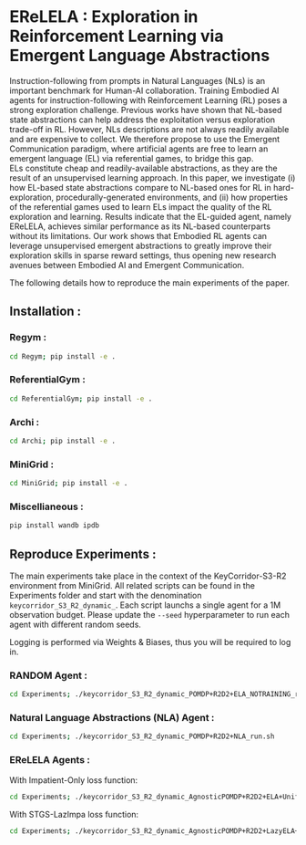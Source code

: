 # EReLELA : Exploration in Reinforcement Learning via Emergent Language Abstractions

Instruction-following from prompts in Natural Languages (NLs) is an important benchmark for Human-AI collaboration. 
Training Embodied AI agents for instruction-following with Reinforcement Learning (RL) poses a strong exploration challenge.
Previous works have shown that NL-based state abstractions can help address the exploitation versus exploration trade-off in RL. 
However, NLs descriptions are not always readily available and are expensive to collect.
We therefore propose to use the Emergent Communication paradigm, where artificial agents are free to learn an emergent language (EL) via referential games, to bridge this gap.  
ELs constitute cheap and readily-available abstractions, as they are the result of an unsupervised learning approach.
In this paper, we investigate (i) how EL-based state abstractions compare to NL-based ones for RL in hard-exploration, procedurally-generated environments, and (ii) how properties of the referential games used to learn ELs impact the quality of the RL exploration and learning.
Results indicate that the EL-guided agent, namely EReLELA, achieves similar performance as its NL-based counterparts without its limitations.
Our work shows that Embodied RL agents can leverage unsupervised emergent abstractions to greatly improve their exploration skills in sparse reward settings, thus opening new research avenues between Embodied AI and Emergent Communication.


The following details how to reproduce the main experiments of the paper.


## Installation :

### Regym :

```bash
cd Regym; pip install -e .
```

### ReferentialGym :

```bash
cd ReferentialGym; pip install -e .
```

### Archi :

```bash
cd Archi; pip install -e .
```

### MiniGrid :

```bash
cd MiniGrid; pip install -e .
```

### Miscellianeous :

```bash
pip install wandb ipdb
```

## Reproduce Experiments :

The main experiments take place in the context of the KeyCorridor-S3-R2 environment from MiniGrid. 
All related scripts can be found in the Experiments folder and start with the denomination `keycorridor_S3_R2_dynamic_`.
Each script launchs a single agent for a 1M observation budget.
Please update the `--seed` hyperparameter to run each agent with different random seeds.

Logging is performed via Weights & Biases, thus you will be required to log in.


### RANDOM Agent :

```bash
cd Experiments; ./keycorridor_S3_R2_dynamic_POMDP+R2D2+ELA_NOTRAINING_run.sh
```

### Natural Language Abstractions (NLA) Agent :

```bash
cd Experiments; ./keycorridor_S3_R2_dynamic_POMDP+R2D2+NLA_run.sh
```

### EReLELA Agents :

With Impatient-Only loss function:

```bash
cd Experiments; ./keycorridor_S3_R2_dynamic_AgnosticPOMDP+R2D2+ELA+UniformDistrSampling_run_minimal.sh
```

With STGS-LazImpa loss function:

```bash
cd Experiments; ./keycorridor_S3_R2_dynamic_AgnosticPOMDP+R2D2+LazyELA+UniformDistrSampling_run_minimal.sh
```




